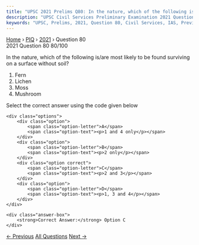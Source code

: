```yaml
---
title: "UPSC 2021 Prelims Q80: In the nature, which of the following is/are most likely to..."
description: "UPSC Civil Services Preliminary Examination 2021 Question 80 with options and answer"
keywords: "UPSC, Prelims, 2021, Question 80, Civil Services, IAS, Previous Year Questions"
---
```


<nav class="breadcrumb">
    <a href="../../">Home</a>
    <span>›</span>
    <a href="../">PIQ</a>
    <span>›</span>
    <a href="./">2021</a>
    <span>›</span>
    <span>Question 80</span>
</nav>

<div class="question-header">
    <div class="question-meta">
        <span class="year-badge">2021</span>
        <span class="question-number">Question 80</span>
        <span class="progress">80/100</span>
    </div>
    <div class="progress-bar">
        <div class="progress-fill" style="width: 80.0%"></div>
    </div>
</div>

<div class="question-content">
    <div class="question-text">
        <p>In the nature, which of the following is/are most likely to be found surviving<br />
on a surface without soil?</p>
<ol>
<li>Fern</li>
<li>Lichen</li>
<li>Moss</li>
<li>Mushroom</li>
</ol>
<p>Select the correct answer using the code given below</p>
    </div>
    
    <div class="options">
        <div class="option">
            <span class="option-letter">A</span>
            <span class="option-text"><p>1 and 4 only</p></span>
        </div>
        <div class="option">
            <span class="option-letter">B</span>
            <span class="option-text"><p>2 only</p></span>
        </div>
        <div class="option correct">
            <span class="option-letter">C</span>
            <span class="option-text"><p>2 and 3</p></span>
        </div>
        <div class="option">
            <span class="option-letter">D</span>
            <span class="option-text"><p>1, 3 and 4</p></span>
        </div>
    </div>

    <div class="answer-box">
        <strong>Correct Answer:</strong> Option C
    </div>
</div>

<div class="question-nav">
    <a href="../q079-what-is-blue-carbon/" class="nav-btn prev">← Previous</a>
    <a href="../" class="nav-btn center">All Questions</a>
    <a href="../q081-with-reference-to-the-history-of-ancient-india-bha/" class="nav-btn next">Next →</a>
</div>
